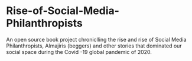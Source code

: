 # Rise-of-Social-Media-Philanthropists
An open source book project chroniclling the rise and rise of Social Media Philanthropists, Almajiris (beggers) and other stories that dominated our social space during the Covid -19 global pandemic of 2020.
